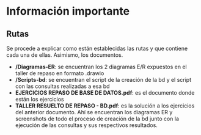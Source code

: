# Información importante
## Rutas
Se procede a explicar como están establecidas las rutas y que contiene cada una de ellas. Asimismo, los documentos.
- **/Diagramas-ER**: se encuentran los 2 diagramas E/R expuestos en el taller de repaso en formato .drawio
- **/Scripts-bd**: se encuentran el script de la creación de la bd y el script con las consultas realizadas a esa bd
- **EJERCICIOS REPASO DE BASE DE DATOS.pdf**: es el documento donde están los ejercicios
- **TALLER RESUELTO DE REPASO - BD.pdf**: es la solución a los ejercicios del anterior documento. Ahí se encuentran los diagramas ER y screenshots de todo el proceso de creación de la bd junto con la ejecución de las consultas y sus respectivos resultados.


